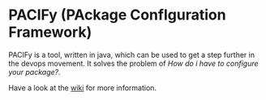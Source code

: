 PACIFy (PAckage ConfIguration Framework)
=============
PACIFy is a tool, written in java, which can be used to get a step further in the devops movement. It solves the problem of *How do i have to configure your package?*.

Have a look at the [wiki](https://github.com/cecom/PACIFy/wiki) for more information.

